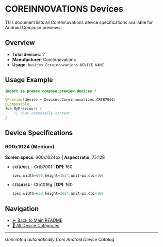 # COREINNOVATIONS Devices

This document lists all CoreInnovations device specifications available for Android Compose previews.

## Overview

- **Total devices**: 2
- **Manufacturer**: CoreInnovations
- **Usage**: `Devices.Coreinnovations.DEVICE_NAME`

## Usage Example

```kotlin
import se.premex.compose.preview.devices.*

@Preview(device = Devices.Coreinnovations.CRTB7001)
@Composable
fun MyPreview() {
    // Your composable content
}
```

## Device Specifications

### 600x1024 (Medium)

**Screen specs**: 600x1024px | **Aspect ratio**: 75:128

- **`CRTB7001`** - Crtb7001 | **DPI**: 160
  ```kotlin
  spec:width=600,height=1024,unit=px,dpi=160
  ```

- **`CTB1016G`** - Ctb1016g | **DPI**: 160
  ```kotlin
  spec:width=600,height=1024,unit=px,dpi=160
  ```

## Navigation

- [← Back to Main README](../../README.md)
- [📱 All Device Categories](../README.md)

---
*Generated automatically from Android Device Catalog*
